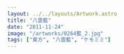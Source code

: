 ```yaml
---
layout: ../../layouts/Artwork.astro
title: "八雲藍"
date: "2011-11-24"
image: "/artworks/0264藍_2.jpg"
tags: ["東方", "八雲藍", "ケモミミ"]
---
```

